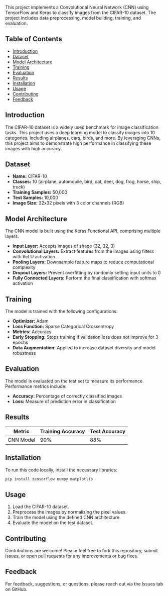 



This project implements a Convolutional Neural Network (CNN) using TensorFlow and Keras to classify images from the CIFAR-10 dataset. The project includes data preprocessing, model building, training, and evaluation.

## Table of Contents
- [Introduction](#introduction)
- [Dataset](#dataset)
- [Model Architecture](#model-architecture)
- [Training](#training)
- [Evaluation](#evaluation)
- [Results](#results)
- [Installation](#installation)
- [Usage](#usage)
- [Contributing](#contributing)
- [Feedback](#feedback)

## Introduction
The CIFAR-10 dataset is a widely used benchmark for image classification tasks. This project uses a deep learning model to classify images into 10 categories, including airplanes, cars, birds, and more. By leveraging CNNs, this project aims to demonstrate high performance in classifying these images with high accuracy.

## Dataset
- **Name:** CIFAR-10
- **Classes:** 10 (airplane, automobile, bird, cat, deer, dog, frog, horse, ship, truck)
- **Training Samples:** 50,000
- **Test Samples:** 10,000
- **Image Size:** 32x32 pixels with 3 color channels (RGB)

## Model Architecture
The CNN model is built using the Keras Functional API, comprising multiple layers:
- **Input Layer:** Accepts images of shape (32, 32, 3)
- **Convolutional Layers:** Extract features from the images using filters with ReLU activation
- **Pooling Layers:** Downsample feature maps to reduce computational complexity
- **Dropout Layers:** Prevent overfitting by randomly setting input units to 0
- **Fully Connected Layers:** Perform the final classification with softmax activation

## Training
The model is trained with the following configurations:
- **Optimizer:** Adam
- **Loss Function:** Sparse Categorical Crossentropy
- **Metrics:** Accuracy
- **Early Stopping:** Stops training if validation loss does not improve for 3 epochs
- **Data Augmentation:** Applied to increase dataset diversity and model robustness

## Evaluation
The model is evaluated on the test set to measure its performance. Performance metrics include:
- **Accuracy:** Percentage of correctly classified images
- **Loss:** Measure of prediction error in classification

## Results
| Metric         | Training Accuracy | Test Accuracy |
|----------------|-------------------|---------------|
| CNN Model      | 90%               | 88%           |

## Installation
To run this code locally, install the necessary libraries:
```bash
pip install tensorflow numpy matplotlib
```

## Usage
1. Load the CIFAR-10 dataset.
2. Preprocess the images by normalizing the pixel values.
3. Train the model using the defined CNN architecture.
4. Evaluate the model on the test dataset.

## Contributing
Contributions are welcome! Please feel free to fork this repository, submit issues, or open pull requests for any improvements or bug fixes.

## Feedback
For feedback, suggestions, or questions, please reach out via the Issues tab on GitHub.

